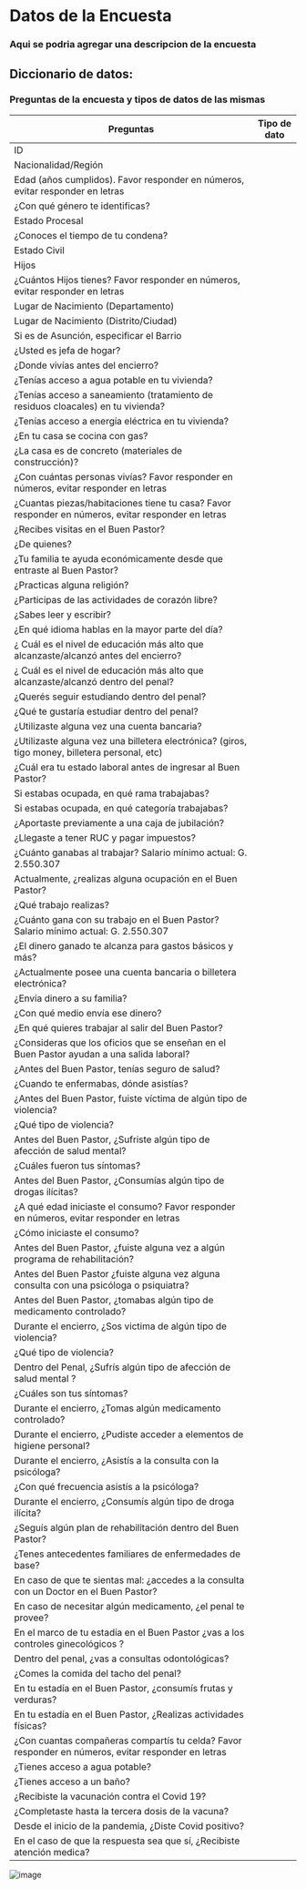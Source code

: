 # Datos de la Encuesta
### Aqui se podria agregar una descripcion de la encuesta



## Diccionario de datos:
### Preguntas de la encuesta y tipos de datos de las mismas 

| **Preguntas** | **Tipo de dato** |
| --- | --- |
| ID |
| Nacionalidad/Región |
| Edad (años cumplidos). Favor responder en números, evitar responder en letras |
| ¿Con qué género te identificas? |
| Estado Procesal |
| ¿Conoces el tiempo de tu condena? |
| Estado Civil |
| Hijos |
| ¿Cuántos Hijos tienes? Favor responder en números, evitar responder en letras |
| Lugar de Nacimiento (Departamento) |
| Lugar de Nacimiento (Distrito/Ciudad) |
| Si es de Asunción, especificar el Barrio |
| ¿Usted es jefa de hogar? |
| ¿Donde vivías antes del encierro? |
| ¿Tenías acceso a agua potable en tu vivienda? |
| ¿Tenías acceso a saneamiento (tratamiento de residuos cloacales) en tu vivienda? |
| ¿Tenías acceso a energía eléctrica en tu vivienda? |
| ¿En tu casa se cocina con gas? |
| ¿La casa es de concreto (materiales de construcción)? |
| ¿Con cuántas personas vivías?  Favor responder en números, evitar responder en letras |
| ¿Cuantas piezas/habitaciones tiene tu casa?  Favor responder en números, evitar responder en letras |
| ¿Recibes visitas en el Buen Pastor? |
| ¿De quienes? |
| ¿Tu familia te ayuda económicamente desde que entraste al Buen Pastor? |
| ¿Practicas alguna religión? |
| ¿Participas de las actividades de corazón libre? |
| ¿Sabes leer y escribir? |
| ¿En qué idioma hablas en la mayor parte del día? |
| ¿ Cuál es el nivel de educación más alto que alcanzaste/alcanzó antes del encierro? |
| ¿ Cuál es el nivel de educación más alto que alcanzaste/alcanzó dentro del penal? |
| ¿Querés seguir estudiando dentro del penal? |
| ¿Qué te gustaría estudiar dentro del penal? |
| ¿Utilizaste alguna vez una cuenta bancaria? |
| ¿Utilizaste alguna vez una billetera electrónica? (giros,  tigo money, billetera personal, etc) |
| ¿Cuál era tu estado laboral antes de ingresar al Buen Pastor? |
| Si estabas ocupada, en qué rama trabajabas? |
| Si estabas ocupada, en qué categoría trabajabas? |
| ¿Aportaste previamente a una caja de jubilación? |
| ¿Llegaste a tener RUC y pagar impuestos? |
| ¿Cuánto ganabas al trabajar? Salario mínimo actual: G. 2.550.307 |
| Actualmente, ¿realizas alguna ocupación en el Buen Pastor? |
| ¿Qué trabajo realizas? |
| ¿Cuánto gana con su trabajo en el Buen Pastor? Salario mínimo actual: G. 2.550.307 |
| ¿El dinero ganado te alcanza para gastos básicos y más? |
| ¿Actualmente posee una cuenta bancaria o billetera electrónica? |
| ¿Envía dinero a su familia? |
| ¿Con qué medio envía ese dinero? |
| ¿En qué quieres trabajar al salir del Buen Pastor? |
| ¿Consideras que los oficios que se enseñan en el Buen Pastor ayudan a una salida laboral? |
| ¿Antes del Buen Pastor, tenías seguro de salud? |
| ¿Cuando te enfermabas, dónde asistías? |
| ¿Antes del Buen Pastor, fuiste víctima de algún tipo de violencia? |
| ¿Qué tipo de violencia? |
| Antes del Buen Pastor, ¿Sufriste algún tipo de afección de salud mental? |
| ¿Cuáles fueron tus síntomas? |
| Antes del Buen Pastor, ¿Consumías algún tipo de drogas ilícitas? |
| ¿A qué edad iniciaste el consumo? Favor responder en números, evitar responder en letras |
| ¿Cómo iniciaste el consumo? |
| Antes del Buen Pastor, ¿fuiste alguna vez a algún programa de rehabilitación? |
| Antes del Buen Pastor ¿fuiste alguna vez alguna consulta con una psicóloga o psiquiatra? |
| Antes del Buen Pastor, ¿tomabas algún tipo de medicamento controlado? |
| Durante el encierro, ¿Sos victima de algún tipo de violencia? |
| ¿Qué tipo de violencia? |
| Dentro del Penal, ¿Sufrís algún tipo de afección de salud mental  ? |
| ¿Cuáles son tus síntomas? |
| Durante el encierro, ¿Tomas algún medicamento controlado? |
| Durante el encierro, ¿Pudiste acceder a elementos de higiene personal? |
| Durante el encierro, ¿Asistís a la consulta con la psicóloga? |
| ¿Con qué frecuencia asistís a la psicóloga? |
| Durante el encierro, ¿Consumís algún tipo de droga ilícita?  |
| ¿Seguís algún plan de rehabilitación dentro del Buen Pastor? |
| ¿Tenes antecedentes familiares de enfermedades de base? |
| En caso de que te sientas mal: ¿accedes a la consulta con un Doctor en el Buen Pastor?  |
| En caso de necesitar algún medicamento, ¿el penal te provee? |
| En el marco de tu estadía en el Buen Pastor ¿vas a los controles ginecológicos ? |
| Dentro del penal, ¿vas a consultas odontológicas? |
| ¿Comes la comida del tacho del penal? |
| En tu estadía en el Buen Pastor, ¿consumís frutas y verduras? |
| En tu estadía en el Buen Pastor, ¿Realizas actividades físicas? |
| ¿Con cuantas compañeras compartís tu celda?  Favor responder en números, evitar responder en letras |
| ¿Tienes acceso a agua potable? |
| ¿Tienes acceso a un baño? |
| ¿Recibiste la vacunación contra el Covid 19? |
| ¿Completaste hasta la tercera dosis de la vacuna? |
| Desde el inicio de la pandemia, ¿Diste Covid positivo? |
| En el caso de que la respuesta sea que sí, ¿Recibiste atención medica? |





    
 

![image](https://user-images.githubusercontent.com/130619220/232844333-fc6913d4-6c55-473e-8e6c-876f9f3c9bcd.png)

